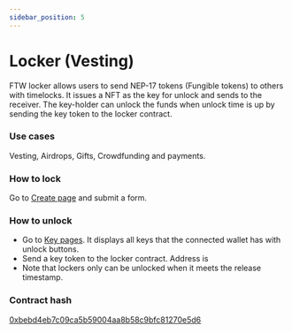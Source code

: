 ```yaml
---
sidebar_position: 5
---
```


# Locker (Vesting)

FTW locker allows users to send NEP-17 tokens (Fungible tokens) to others with timelocks. It issues a NFT as the key for unlock and sends to the receiver. The key-holder can unlock the funds when unlock time is up by sending the key token to the locker contract.

### Use cases

Vesting, Airdrops, Gifts, Crowdfunding and payments.

### How to lock

Go to [Create page](https://www.forthewin.network/#/locker/create) and submit a form.

### How to unlock

- Go to [Key pages](https://www.forthewin.network/#/locker/keys). It displays all
    keys that the connected wallet has with unlock buttons.
- Send a key token to the locker contract. Address is 
-  Note that lockers only can be unlocked when it meets the release
   timestamp.

### Contract hash

[0xbebd4eb7c09ca5b59004aa8b58c9bfc81270e5d6](https://explorer.onegate.space/contractinfo/0xbebd4eb7c09ca5b59004aa8b58c9bfc81270e5d6)



